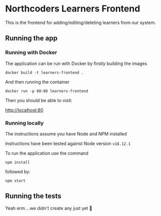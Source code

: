 # Northcoders Learners Frontend

This is the frontend for adding/editing/deleting learners from our system.

## Running the app

### Running with Docker

The application can be run with Docker by firstly building the images

```
docker build -t learners-frontend .
```

And then running the container

```
docker run -p 80:80 learners-frontend
```

Then you should be able to visit:

[http://localhost:80](http://localhost:80)

### Running locally

The instructions assume you have Node and NPM installed

Instructions have been tested against Node version `v18.12.1`

To run the application use the command

```
npm install
```

followed by:

```
npm start
```

## Running the tests

Yeah erm....we didn't create any just yet 🙈
